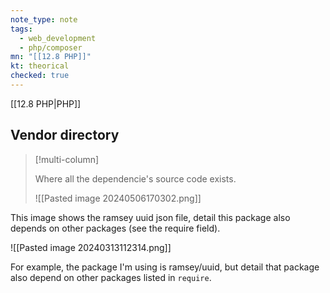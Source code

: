 ```yaml
---
note_type: note
tags:
  - web_development
  - php/composer
mn: "[[12.8 PHP]]"
kt: theorical
checked: true
---
```

[[12.8 PHP|PHP]]
## Vendor directory
>[!multi-column]
>
>Where all the dependencie's source code exists. 
>
>![[Pasted image 20240506170302.png]]

This image shows the ramsey uuid json file, detail this package also depends on other packages (see the require field). 

![[Pasted image 20240313112314.png]]

For example, the package I'm using is ramsey/uuid, but detail that package also depend on other packages listed in `require`. 
